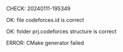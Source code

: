 CHECK: 20240111-195349
OK: file codeforces.id is correct
OK: folder prj.codeforces structure is correct
ERROR: CMake generator failed
